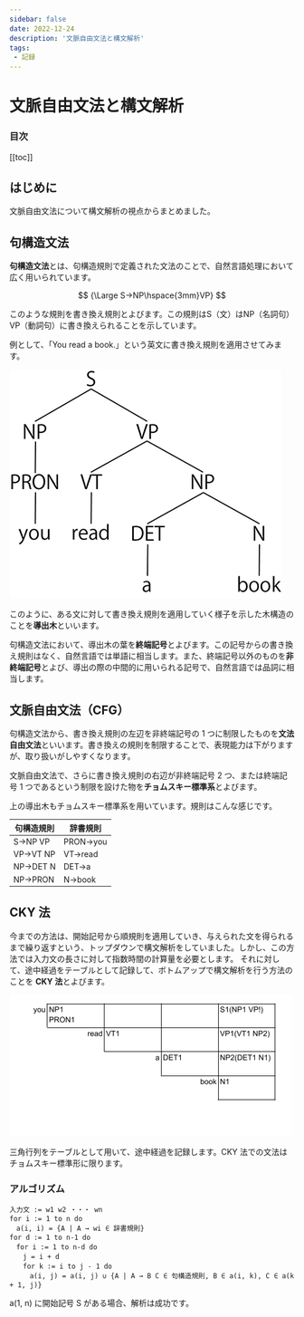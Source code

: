 ```yaml
---
sidebar: false
date: 2022-12-24
description: '文脈自由文法と構文解析'
tags:
 - 記録
---
```

# 文脈自由文法と構文解析
### 目次
[[toc]]

## はじめに
文脈自由文法について構文解析の視点からまとめました。

## 句構造文法
**句構造文法**とは、句構造規則で定義された文法のことで、自然言語処理において広く用いられています。

$$
{\Large S→NP\hspace{3mm}VP}
$$

このような規則を書き換え規則とよびます。この規則はS（文）はNP（名詞句）VP（動詞句）に書き換えられることを示しています。

例として、「You read a book.」という英文に書き換え規則を適用させてみます。

![1](../.vuepress/public/imgs/articles/phrase-structure-grammar/1.png)

このように、ある文に対して書き換え規則を適用していく様子を示した木構造のことを**導出木**といいます。

句構造文法において、導出木の葉を**終端記号**とよびます。この記号からの書き換え規則はなく、自然言語では単語に相当します。また、終端記号以外のものを**非終端記号**とよび、導出の際の中間的に用いられる記号で、自然言語では品詞に相当します。

## 文脈自由文法（CFG）
句構造文法から、書き換え規則の左辺を非終端記号の 1 つに制限したものを**文法自由文法**といいます。書き換えの規則を制限することで、表現能力は下がりますが、取り扱いがしやすくなります。

文脈自由文法で、さらに書き換え規則の右辺が非終端記号 2 つ、または終端記号 1 つであるという制限を設けた物を**チョムスキー標準系**とよびます。

上の導出木もチョムスキー標準系を用いています。規則はこんな感じです。


|句構造規則|辞書規則|
|---|---|
|S→NP VP|PRON→you|
|VP→VT NP|VT→read|
|NP→DET N|DET→a|
|NP→PRON|N→book|

## CKY 法
今までの方法は、開始記号から順規則を適用していき、与えられた文を得られるまで繰り返すという、トップダウンで構文解析をしていました。しかし、この方法では入力文の長さに対して指数時間の計算量を必要とします。
それに対して、途中経過をテーブルとして記録して、ボトムアップで構文解析を行う方法のことを **CKY 法**とよびます。

![2](../.vuepress/public/imgs/articles/phrase-structure-grammar/2.png)

三角行列をテーブルとして用いて、途中経過を記録します。CKY 法での文法はチョムスキー標準形に限ります。

### アルゴリズム
```
入力文 := w1 w2 ・・・ wn
for i := 1 to n do
　a(i, i) = {A | A → wi ∈ 辞書規則}
for d := 1 to n-1 do
　for i := 1 to n-d do
　　j = i + d
　　for k := i to j - 1 do
　　　a(i, j) = a(i, j) ∪ {A | A → B C ∈ 句構造規則, B ∈ a(i, k), C ∈ a(k + 1, j)}
```

a(1, n) に開始記号 S がある場合、解析は成功です。
